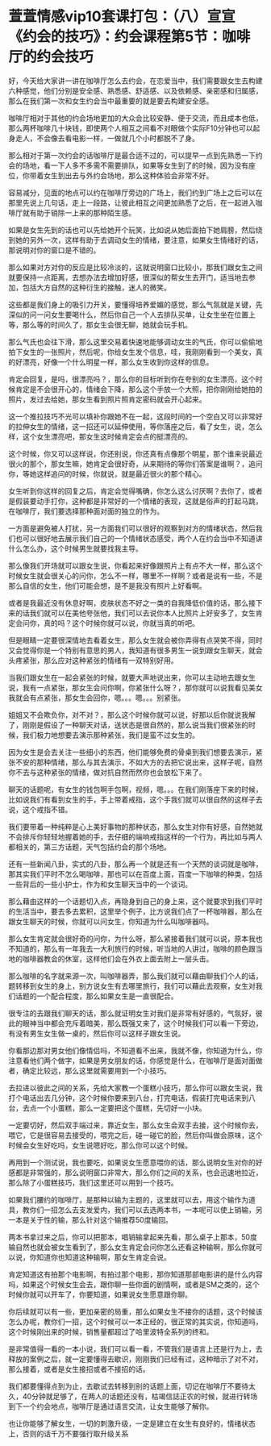 # 萱萱情感vip10套课打包：（八）宣宣《约会的技巧》：约会课程第5节：咖啡厅的约会技巧

好，今天给大家讲一讲在咖啡厅怎么去约会，在恋爱当中，我们需要跟女生去构建六种感觉，他们分别是安全感、熟悉感、舒适感、以及依赖感、亲密感和归属感，那么在我们第一次和女生约会当中最重要的就是要去构建安全感。

咖啡厅相对于其他的约会场地更加的大众会比较安静、便于交流，而且成本也低，那么两杯咖啡几十块钱，即使两个人相互之间看不对眼做个实际F10分钟也可以起身走人，不会像去看电影一样，一做就几个小时都脱不了身。

那么相对于第一次约会的话咖啡厅是最合适不过的，可以提早一点到先熟悉一下约会的场地，看一下人多不多需不需要排队，如果等女生到了的时候，因为没有座位，你带着女生到出去与外约会场地，那么这种体验会非常不好。

容易减分，见面的地点可以约在咖啡厅旁边的广场上，我们约到广场上之后可以在那里先说上几句话，走上一段路，让彼此相互之间更加熟悉了之后，在一起进入咖啡厅就有助于销除一上来的那种陌生感。

如果是女生先到的话也可以先给她开个玩笑，比如说从她后面拍下她肩膀，然后绕到她的另外一次，这样有助于去调动女生的情绪，要注意，如果女生情绪好的话，那说明对你的窗口是不错的。

那么如果对方对你的反应是比较冷淡的，这就说明窗口比较小，那我们跟女生之间就要保持一点距离，去想办法去增加好感，很深似的帮女生去开门，适当地去参加，包括大方自然的这种衍生的接触，迷人的微笑。

这些都是我们身上的吸引力开关，要懂得培养爱媚的感觉，那么气氛就是关键，先深似的问一问女生要喝什么，然后你自己一个人去排队买单，让女生坐在位置上等，那么等的时间久了，那女生会很无聊，她就会玩手机。

那么气氏也会往下滑，那么这里交易着快速地能够调动女生的气氏，你可以偷偷地拍下女生的一张照片，然后呢，你给女生发个信息，哇，我刚刚看到一个美女，真的好漂亮，好像一个什么明星一样，那么女生收到你这样的信息。

肯定会回复，是吗，很漂亮吗？，那么你的目标听到你在夸别的女生漂亮，这个时候肯定是不会很开心的，情绪会下降，那么这个手放一个大照，把你刚刚给她拍的照片，发过去给她，那女生看到照片照肯定密码就会开心起来。

这一个推拉技巧不光可以填补你跟她不在一起，这段时间的一个空白又可以非常好的拉伸女生的情绪，这一招还可以延伸使用，等你落座之后，看了女生，说，怎么样，这个女生漂亮吧，那女生这时候肯定会点的挺漂亮的。

这个时候，你又可以这样说，你还别说，你还真有点像那个明星，那个谁来说最近很火的那个，那女生嘛，她肯定会很好奇，从来期待的等你们答案是谁啊？，追问你，等她这样追问的时候，你就说，就是最近很火的那个精心。

女生听到你这样的回复之后，肯定会觉得嘴确，你怎么这么讨厌啊？去你了，或者是假装要动手打你，这种都是非常好的一个情绪的表现，这就是俗声的打起马跳，在咖啡厅，我们要选择那种面对面的独立的作为。

一方面是避免被人打扰，另一方面我们可以很好的观察到对方的情绪状态，然后我们也可以很好地去展示我们自己的一个情绪状态感受，两个人在约会当中不知道讲什么怎么办，这个时候男生就要找我主导。

那么像我们开场就可以跟女生说，你看起来好像跟照片上有点不大一样，那么这个时候女生就会很关心的问你，怎么不一样，哪里不一样啊？或者是说有一些，不是那么自信的女生，他们可能会想，是不是我没有照片上好看啊。

或者是我最近没有休息好啊，皮肤状态不好之一类的自我降低价值的话，那么接下来的话我们就可以在美他夸张他，我们可以去说你本人比照片上好安多了，女生肯定会问你，真的吗？这个时候你就可以说，你就当真的听吧。

但是眼睛一定要很深情地去看着女生，那么女生就会被你弄得有点哭笑不得，同时又会觉得你是一个特别有意思的男人，我知道有很多男生一说到跟女生聊天，就会头疼紧张，那么应对这种紧张的情绪有一双特别好用。

当我们跟女生在一起会紧张的时候，就要大声地说出来，你可以主动地去跟女生说，我有一点紧张，那女生会问你啊，你紧张什么呀？，那你就可以说我看见美女我就会有点紧张，那女生会回你，嗯。。。嗯。。。别紧张。

姐姐又不会欺负你，对不对？，那么这个时候你就可以说，好那以后你就说我解了，刚刚是假设了一种聊天对话，送状态是很自然的，那么说当我们很紧张的时候，我们极力地想要去演示那种紧张，我们是蛮不过女生的。

因为女生是会去关注一些细小的东西，他们能够免费的骨桌到我们想要去演示，紧张不安的那种情绪，那么与其去演示，不如大方的去把它说出来，这样子呢，自然你不去与这种紧张的情绪，做对抗自然而然你也会放松下来了。

聊天的话题呢，有女生的钱包啊手包啊，视频，嗯。。。在我们刚落座下来的时候，比如说我们有看到女生的手，手上带着戒指，这个手我们就可以很自然的这样子去说，这个戒指不错。

我们要带着一种纯粹是心上美好事物的那种状态，那么女生对你有好感，自然她就不会排斥你轻轻地握着她的手，去仔细的端响戒指这样的一个行为，再比如与两人都相关的，第三方话题，天气包括约会的那个场地。

还有一些新闻八卦，实式的八卦，那么再一个就是还有一个天然的谈词就是咖啡，那其实我们平时不怎么喝咖啡，那也可以在百度上面，百度一下咖啡的种类，包括一些背后的一些小护士，作为和女生聊天当中的一个谈词。

那么藉由这样的一个话题切入点，再隐身到自己的身上来，这个就要求到我们平时的生活当中，要去多去累积，这里举个例子，比方说我们点了一杯咖啡器，那么在跟女生聊天的时候，你就可以问女生，你知道为什么叫咖啡器吗。

那么女生肯定就会很好奇的问你，为什么呀，那么紧接着我们就可以说，原本我也不知道的，那么有一年我去一大利旅行的时候，听当地的人讲过，咖啡的颜色跟当地的咖啡器教会的休室，这样他们会在外衣上面去附上一层头击。

那么咖啡的名字就来源一次，叫咖啡器弄，那么我们就可以藉由聊我们个人的话，题转移到女生的身上，别方说女生有去哪里旅行，我们可以藉此去观察，女生对我们话题的一个配合程度，那么如果女生是一直很配合。

很专注的去跟我们聊天的话，那么就证明女生对我们是非常有好感的，气氛好，彼此的眼神当中都会充斥着暗美，那么既强又来了，这个时候我们可以看一下旁边，有没有男生女生做一桌的，然后你可以这样子跟女生说。

你看那边那对男女他们像情侣吗，不知道看不出来，我就不像，你知道为什么，你注意看他们两个做字，如果是男女朋友的话，你感觉是什么，在咖啡厅是面对面做者，确定比较远，那么这里就需要用到一个小技巧。

去拉进以彼此之间的关系，先给大家教一个蛋糕小技巧，那么你可以跟女生说，我打个电话出去几分钟，这个时候你要来到八台，打完电话，假装打完电话来到八台，去点一个小蛋糕，那么一定要把这个蛋糕，先切好一小块。

一定要切好，然后双手端过来，靠近女生，那么女生会双手去接，这个时候你去，喂它，它是很容易去接受的，喂完之后，碰一碰它的脸，然后你叫做会原味，这个时候会女生好吃吗，女生说嗯好吃，那么你可以这个时候。

再用到一个测试说，我也要吃，如果说女生愿意喂你的话，那么说明女生对你的好感都是非常强的，那么说明窗口非常大，那么你们之间的关系，也会迅速地拉近，那么除了小蛋糕技巧，我们这里还可以用到一个技巧。

如果我们腰约的咖啡厅，是那种以输为主题的，这里就可以去，用这个输作为道具，教你们一招怎么去支发爱内，我们可以去选两本书，一本呢可以使上销输，另一本是关于性的输，那么针对这个输推荐50度输回。

两本书拿过来之后，你可以把那本，唱销输拿起来先看，那么桌子上那本，50度输自然也就会被女生看到了，那么女生肯定会问你怎么还看这种输啊，那么你就可以说，你知道你也知道这种输啊，那女生肯定会说。

肯定知道这有拍那个电影啊，有拍过那个电影，那你知道那部电影讲的是什么内容吗，如果这个时候女生会去，跟你聊一些你面的剧情啊，或者是SM之类的，这个时候你就可以开车了，你要知道，如果说女生愿意跟你聊。

你后续就可以有一些，更加亲密的局重，那么如果女生不接你的话题，这个时候该怎么办呢，教你们一招，这个时候可以一本正经的，很正常的其实说，你知道吗，这个时候刚出来的时候，销售量都超过了哈里波特全系列的终和。

是非常值得一看的一本小说，我们可以看一看，不管我们是语言上还是行为上，去释放的案例之后，就一定要懂得去歇识，刚刚我们已经有过，这种暗示了对不对，那么接着，或者是女生接招或者不接招的话。

我们都要懂得点到为止，去歇试去转移到别的话题上面，切记在咖啡厅不要待太久，40分钟就足够了，在两人的话题还没有，枯竭信誌正农的时候，就进行转场到下一个约会地点，咖啡厅是通过语言交流，让女生能够了解你。

也让你能够了解女生，一切的刺激升级，一定是建立在女生有良好的，情绪状态上，否则的话千万不要强行取升级关系